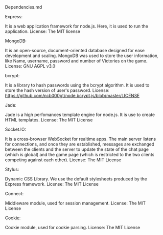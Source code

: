 Dependencies.md

Express:

It is a web application framework for node.js. 
Here, it is used to run the application.
License: The MIT license 

MongoDB:

It is an open-source, document-oriented database designed for ease development and scaling.
MongoDB was used to store the user information, like Name, username, password and number of Victories on the game.
License: GNU AGPL v3.0

bcrypt:

It is a library to hash passwords using the bcrypt algorithm.
It is used to store the hash version of user's password.
License: https://github.com/ncb000gt/node.bcrypt.js/blob/master/LICENSE

Jade:

Jade is a high perfomances template engine for node.js.
It is use to create HTML templates.
License: The MIT License

Socket.IO:

It is a cross-browser WebSocket for realtime apps.
The main server listens for connections, and once they are established, messages are exchanged between the clients and the server to update the state of the chat page (which is global) and the game page (which is restricted to the two clients competing against each other).
License: The MIT License 

Stylus: 

Dynamic CSS Library. We use the default stylesheets produced by the Express framework.
License: The MIT License

Connect: 

Middleware module, used for session management.
License: The MIT License

Cookie:

Cookie module, used for cookie parsing.
License: The MIT License
